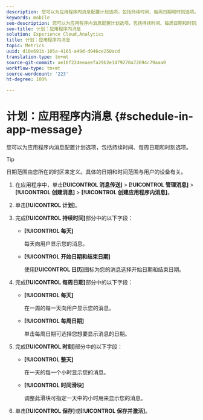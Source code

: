 ```yaml
---
description: 您可以为应用程序内消息配置计划选项，包括持续时间、每周日期和时刻选项。
keywords: mobile
seo-description: 您可以为应用程序内消息配置计划选项，包括持续时间、每周日期和时刻选项。
seo-title: 计划：应用程序内消息
solution: Experience Cloud,Analytics
title: 计划：应用程序内消息
topic: Metrics
uuid: d10e691b-105a-4165-a49d-d046ce250acd
translation-type: tm+mt
source-git-commit: ae16f224eeaeefa29b2e1479270a72694c79aaa0
workflow-type: tm+mt
source-wordcount: '223'
ht-degree: 100%

---
```



# 计划：应用程序内消息 {#schedule-in-app-message}

您可以为应用程序内消息配置计划选项，包括持续时间、每周日期和时刻选项。

>[!TIP]
>
>日期范围由您所在的时区来定义。具体的日期和时间范围与用户的设备有关。

1. 在应用程序中，单击&#x200B;**[!UICONTROL 消息传送]** > **[!UICONTROL 管理消息]** > **[!UICONTROL 创建消息]** > **[!UICONTROL 创建应用程序内消息]**。
1. 单击&#x200B;**[!UICONTROL 计划]**。
1. 完成&#x200B;**[!UICONTROL 持续时间]**&#x200B;部分中的以下字段：

   * **[!UICONTROL 每天]**

      每天向用户显示您的消息。

   * **[!UICONTROL 开始日期和结束日期]**

      使用&#x200B;**[!UICONTROL 日历]**&#x200B;图标为您的消息选择开始日期和结束日期。

1. 完成&#x200B;**[!UICONTROL 每周日期]**&#x200B;部分中的以下字段：

   * **[!UICONTROL 每天]**

      在一周的每一天向用户显示您的消息。

   * **[!UICONTROL 每周日期]**

      单击每周日期可选择您想要显示消息的日期。

1. 完成&#x200B;**[!UICONTROL 时刻]**&#x200B;部分中的以下字段：

   * **[!UICONTROL 整天]**

      在一天的每一个小时显示您的消息。

   * **[!UICONTROL 时间滑块]**

      调整此滑块可指定一天中的小时用来显示您的消息。

1. 单击&#x200B;**[!UICONTROL 保存]**&#x200B;或&#x200B;**[!UICONTROL 保存并激活]**。
